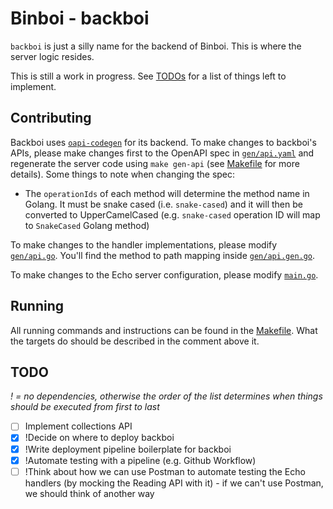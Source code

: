 # Binboi - backboi

`backboi` is just a silly name for the backend of Binboi. This is where the server logic resides.

This is still a work in progress. See [TODOs](#todo) for a list of things left to implement.

## Contributing

Backboi uses [`oapi-codegen`](https://github.com/deepmap/oapi-codegen) for its backend. To make changes to backboi's APIs, please make changes first to the OpenAPI spec in [`gen/api.yaml`](./gen/api.yaml) and regenerate the server code using `make gen-api` (see [Makefile](./Makefile) for more details). Some things to note when changing the spec:

* The `operationIds` of each method will determine the method name in Golang. It must be snake cased (i.e. `snake-cased`) and it will then be converted to UpperCamelCased (e.g. `snake-cased` operation ID will map to `SnakeCased` Golang method)

To make changes to the handler implementations, please modify [`gen/api.go`](./gen/api.go). You'll find the method to path mapping inside [`gen/api.gen.go`](./gen/api.gen.go).

To make changes to the Echo server configuration, please modify [`main.go`](./main.go).

## Running

All running commands and instructions can be found in the [Makefile](./Makefile). What the targets do should be described in the comment above it.

## TODO
_! = no dependencies, otherwise the order of the list determines when things should be executed from first to last_

- [ ] Implement collections API
- [x] !Decide on where to deploy backboi
- [x] !Write deployment pipeline boilerplate for backboi
- [x] !Automate testing with a pipeline (e.g. Github Workflow)
- [ ] !Think about how we can use Postman to automate testing the Echo handlers (by mocking the Reading API with it) - if we can't use Postman, we should think of another way

